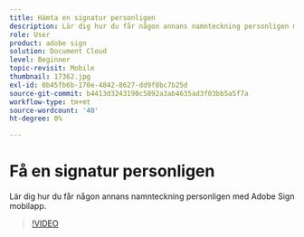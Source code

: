 ```yaml
---
title: Hämta en signatur personligen
description: Lär dig hur du får någon annans namnteckning personligen med Adobe Sign mobilapp
role: User
product: adobe sign
solution: Document Cloud
level: Beginner
topic-revisit: Mobile
thumbnail: 17362.jpg
exl-id: 0b45fb6b-170e-4842-8627-dd9f0bc7b25d
source-git-commit: b4413d3243190c5892a3ab4635ad3f03bb5a5f7a
workflow-type: tm+mt
source-wordcount: '40'
ht-degree: 0%

---
```


# Få en signatur personligen

Lär dig hur du får någon annans namnteckning personligen med Adobe Sign mobilapp.

>[!VIDEO](https://video.tv.adobe.com/v/17362?hidetitle=true)
